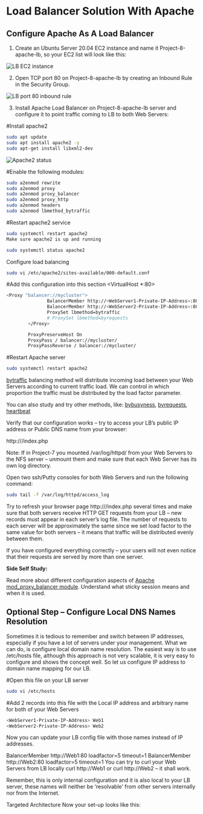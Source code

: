  # Load Balancer Solution With Apache

## Configure Apache As A Load Balancer

1. Create an Ubuntu Server 20.04 EC2 instance and name it Project-8-apache-lb, so your EC2 list will look like this:

![LB EC2 instance](https://github.com/SamuelOvuema/Dareyio-pbl/assets/132525203/2bceae4f-ea75-4d07-9ad2-1db22ab426b0)

2. Open TCP port 80 on Project-8-apache-lb by creating an Inbound Rule in the Security Group.

![LB port 80 inbound rule](https://github.com/SamuelOvuema/Dareyio-pbl/assets/132525203/fceb7c43-64b8-4d73-99e9-8a04ee023a4b)

3. Install Apache Load Balancer on Project-8-apache-lb server and configure it to point traffic coming to LB to both Web Servers:

#Install apache2
```bash
sudo apt update
sudo apt install apache2 -y
sudo apt-get install libxml2-dev
```
![Apache2 status](https://github.com/SamuelOvuema/Dareyio-pbl/assets/132525203/b30999c0-5e88-4196-92e4-53d07c395b39)


#Enable the following modules:

```bash
sudo a2enmod rewrite
sudo a2enmod proxy
sudo a2enmod proxy_balancer
sudo a2enmod proxy_http
sudo a2enmod headers
sudo a2enmod lbmethod_bytraffic
```

#Restart apache2 service

```bash
sudo systemctl restart apache2
Make sure apache2 is up and running
```
```bash
sudo systemctl status apache2
```



Configure load balancing
```bash
sudo vi /etc/apache2/sites-available/000-default.conf
```
#Add this configuration into this section <VirtualHost *:80>  </VirtualHost>

```bash
<Proxy "balancer://mycluster">
               BalancerMember http://<WebServer1-Private-IP-Address>:80 loadfactor=5 timeout=1
               BalancerMember http://<WebServer2-Private-IP-Address>:80 loadfactor=5 timeout=1
               ProxySet lbmethod=bytraffic
               # ProxySet lbmethod=byrequests
        </Proxy>

        ProxyPreserveHost On
        ProxyPass / balancer://mycluster/
        ProxyPassReverse / balancer://mycluster/
```

#Restart Apache server
```bash
sudo systemctl restart apache2
```

[bytraffic](https://httpd.apache.org/docs/2.4/mod/mod_lbmethod_bytraffic.html) balancing method will distribute incoming load between your Web Servers according to current traffic load. We can control in which proportion the traffic must be distributed by the load factor parameter.

You can also study and try other methods, like: [bybusyness](https://httpd.apache.org/docs/2.4/mod/mod_lbmethod_bybusyness.html), [byrequests](https://httpd.apache.org/docs/2.4/mod/mod_lbmethod_byrequests.html), [heartbeat](https://httpd.apache.org/docs/2.4/mod/mod_lbmethod_heartbeat.html)

Verify that our configuration works – try to access your LB’s public IP address or Public DNS name from your browser:

http://<Load-Balancer-Public-IP-Address-or-Public-DNS-Name>/index.php

Note: If in Project-7 you mounted /var/log/httpd/ from your Web Servers to the NFS server – unmount them and make sure that each Web Server has its own log directory.

Open two ssh/Putty consoles for both Web Servers and run the following command:
```bash
sudo tail -f /var/log/httpd/access_log
```

Try to refresh your browser page http://<Load-Balancer-Public-IP-Address-or-Public-DNS-Name>/index.php several times and make sure that both servers receive HTTP GET requests from your LB – new records must appear in each server’s log file. The number of requests to each server will be approximately the same since we set load factor to the same value for both servers – it means that traffic will be distributed evenly between them.

If you have configured everything correctly – your users will not even notice that their requests are served by more than one server.

**Side Self Study:**

Read more about different configuration aspects of [Apache mod_proxy_balancer module](https://httpd.apache.org/docs/2.4/mod/mod_proxy_balancer.html). Understand what sticky session means and when it is used.

## Optional Step – Configure Local DNS Names Resolution

Sometimes it is tedious to remember and switch between IP addresses, especially if you have a lot of servers under your management.
What we can do, is configure local domain name resolution. The easiest way is to use /etc/hosts file, although this approach is not very scalable, it is very easy to configure and shows the concept well. So let us configure IP address to domain name mapping for our LB.

#Open this file on your LB server
```bash
sudo vi /etc/hosts
```

#Add 2 records into this file with the Local IP address and arbitrary name for both of your Web Servers
```bash
<WebServer1-Private-IP-Address> Web1
<WebServer2-Private-IP-Address> Web2
```

Now you can update your LB config file with those names instead of IP addresses.

BalancerMember http://Web1:80 loadfactor=5 timeout=1
BalancerMember http://Web2:80 loadfactor=5 timeout=1
You can try to curl your Web Servers from LB locally curl http://Web1 or curl http://Web2 – it shall work.

Remember, this is only internal configuration and it is also local to your LB server, these names will neither be ‘resolvable’ from other servers internally nor from the Internet.

Targeted Architecture
Now your set-up looks like this:





















